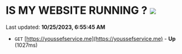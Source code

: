 # IS MY WEBSITE RUNNING ? [![](https://img.shields.io/static/v1?label=Sponsor&message=%E2%9D%A4&logo=GitHub&color=%23fe8e86)](https://github.com/sponsors/<username>)

Last updated: **10/25/2023, 6:55:45 AM**

- `GET` [https://youssefservice.me](https://youssefservice.me) - **Up** (1027ms)
